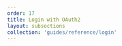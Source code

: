 ```yaml
---
order: 17
title: Login with OAuth2
layout: subsections
collection: 'guides/reference/login'
---
```

